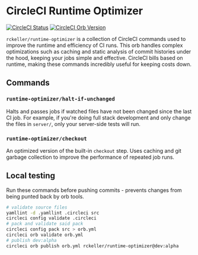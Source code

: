 # CircleCI Runtime Optimizer
[![CircleCI Status](https://circleci.com/gh/RcKeller/runtime-optimizer/tree/master.svg?style=svg)](https://circleci.com/gh/RcKeller/runtime-optimizer/tree/master)
[![CircleCI Orb Version](https://img.shields.io/badge/endpoint.svg?url=https://badges.circleci.io/orb/rckeller/runtime-optimizer)](https://circleci.com/orbs/registry/orb/rckeller/runtime-optimizer)

`rckeller/runtime-optimizer` is a collection of CircleCI commands used to improve the runtime and efficiency of CI runs. This orb handles complex optimizations such as caching and static analysis of commit histories under the hood, keeping your jobs simple and effective. CircleCI bills based on runtime, making these commands incredibly useful for keeping costs down.

## Commands

### `runtime-optimizer/halt-if-unchanged`
Halts and passes jobs if watched files have not been changed since the last CI job. For example, if you're doing full stack development and only change the files in `server/`, only your server-side tests will run.

### `runtime-optimizer/checkout`
An optimized version of the built-in `checkout` step. Uses caching and git garbage collection to improve the performance of repeated job runs.

## Local testing
Run these commands before pushing commits - prevents changes from being punted back by orb tools.

```bash
# validate source files
yamllint -d .yamllint .circleci src
circleci config validate .circleci
# pack and validate said pack
circleci config pack src > orb.yml
circleci orb validate orb.yml
# publish dev:alpha
circleci orb publish orb.yml rckeller/runtime-optimizer@dev:alpha
```
